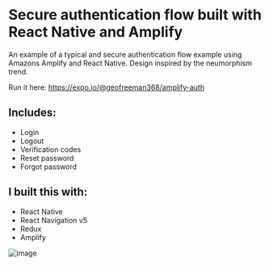 # Secure authentication flow built with React Native and Amplify 

An example of a typical and secure authentication flow example using Amazons Amplify and React Native.
Design inspired by the neumorphism trend.

Run it here: https://expo.io/@geofreeman368/amplify-auth

## Includes:
- Login
- Logout
- Verification codes
- Reset password
- Forgot password


## I built this with: 
- React Native
- React Navigation v5
- Redux
- Amplify 

![image](https://user-images.githubusercontent.com/63067465/85236187-6def5080-b413-11ea-9ac8-d10d245becb6.png)
